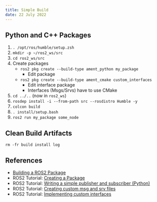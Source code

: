 ```yaml
---
title: Simple Build
date: 22 July 2022
---
```


## Python and C++ Packages

1. `. /opt/ros/humble/setup.zsh`
1. `mkdir -p ~/ros2_ws/src`
2. `cd ros2_ws/src`
3. Create packages
    - `ros2 pkg create --build-type ament_python my_package`
        - Edit package
    - `ros2 pkg create --build-type ament_cmake custom_interfaces`
        - Edit interface package
        - Interfaces (Msgs/Srvs) have to use CMake
5. `cd ../..` (now in `ros2_ws`)
6. `rosdep install -i --from-path src --rosdistro Humble -y`
7. `colcon build`
8. `. install/setup.bash`
9. `ros2 run my_package some_node`

## Clean Build Artifacts

`rm -fr build install log`

## References

- [Building a ROS2 Package](https://medium.com/@thehummingbird/building-a-ros2-project-part-1-a2c02d6ac3d8)
- ROS2 Tutorial: [Creating a Package](https://docs.ros.org/en/humble/Tutorials/Beginner-Client-Libraries/Creating-Your-First-ROS2-Package.html)
- ROS2 Tutorial: [Writing a simple publisher and subscriber (Python)](https://docs.ros.org/en/humble/Tutorials/Beginner-Client-Libraries/Writing-A-Simple-Py-Publisher-And-Subscriber.html)
- ROS2 Tutorial: [Creating custom msg and srv files](https://docs.ros.org/en/humble/Tutorials/Beginner-Client-Libraries/Custom-ROS2-Interfaces.html)
- ROS2 Tutorial: [Implementing custom interfaces](https://docs.ros.org/en/humble/Tutorials/Beginner-Client-Libraries/Single-Package-Define-And-Use-Interface.html)

